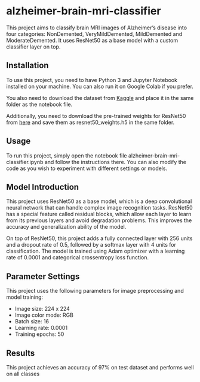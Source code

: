 # alzheimer-brain-mri-classifier

This project aims to classify brain MRI images of Alzheimer’s disease into four categories: NonDemented, VeryMildDemented, MildDemented and ModerateDemented. It uses ResNet50 as a base model with a custom classifier layer on top.

## Installation
To use this project, you need to have Python 3 and Jupyter Notebook installed on your machine. You can also run it on Google Colab if you prefer.

You also need to download the dataset from [Kaggle](https://www.kaggle.com/datasets/sachinkumar413/alzheimer-mri-dataset) and place it in the same folder as the notebook file.

Additionally, you need to download the pre-trained weights for ResNet50 from [here](https://drive.google.com/file/d/12kgtrjPKAUGo-TXf43aTRHna4eU1rJwf/view?usp=sharing) and save them as resnet50_weights.h5 in the same folder.


## Usage
To run this project, simply open the notebook file alzheimer-brain-mri-classifier.ipynb and follow the instructions there. You can also modify the code as you wish to experiment with different settings or models.


## Model Introduction
This project uses ResNet50 as a base model, which is a deep convolutional neural network that can handle complex image recognition tasks. ResNet50 has a special feature called residual blocks, which allow each layer to learn from its previous layers and avoid degradation problems. This improves the accuracy and generalization ability of the model.

On top of ResNet50, this project adds a fully connected layer with 256 units and a dropout rate of 0.5, followed by a softmax layer with 4 units for classification. The model is trained using Adam optimizer with a learning rate of 0.0001 and categorical crossentropy loss function.

## Parameter Settings
This project uses the following parameters for image preprocessing and model training:

* Image size: 224 x 224
* Image color mode: RGB
* Batch size: 16
* Learning rate: 0.0001
* Training epochs: 50

## Results
This project achieves an accuracy of 97% on test dataset and performs well on all classes
